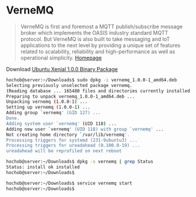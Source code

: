# VerneMQ

> VerneMQ is first and foremost a MQTT publish/subscribe message broker which implements the OASIS industry standard MQTT protocol. But VerneMQ is also built to take messaging and IoT applications to the next level by providing a unique set of features related to scalability, reliability and high-performance as well as operational simplicity. [Homepage](https://vernemq.com/)

Download [Ubuntu Xenial 1.0.0 Binary Package](https://bintray.com/artifact/download/erlio/vernemq/deb/xenial/vernemq_1.0.0-1_amd64.deb)


```sh
hochob@server:~/Downloads$ sudo dpkg -i vernemq_1.0.0-1_amd64.deb
Selecting previously unselected package vernemq.
(Reading database ... 165480 files and directories currently installed.)
Preparing to unpack vernemq_1.0.0-1_amd64.deb ...
Unpacking vernemq (1.0.0-1) ...
Setting up vernemq (1.0.0-1) ...
Adding group `vernemq' (GID 127) ...
Done.
Adding system user `vernemq' (UID 118) ...
Adding new user `vernemq' (UID 118) with group `vernemq' ...
Not creating home directory `/var/lib/vernemq'.
Processing triggers for systemd (231-9ubuntu3) ...
Processing triggers for ureadahead (0.100.0-19) ...
ureadahead will be reprofiled on next reboot
```

```sh
hochob@server:~/Downloads$ dpkg -s vernemq | grep Status
Status: install ok installed
hochob@server:~/Downloads$ 
```

```sh
hochob@server:~/Downloads$ service vernemq start
hochob@server:~/Downloads$ 
```

